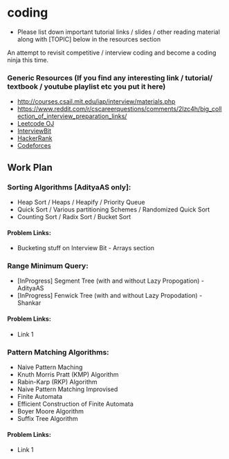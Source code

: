 # coding
* Please list down important tutorial links / slides / other reading material along with [TOPIC] below in the resources section

An attempt to revisit competitive / interview coding and become a coding ninja this time.

### Generic Resources (If you find any interesting link / tutorial/ textbook / youtube playlist etc you put it here)
* http://courses.csail.mit.edu/iap/interview/materials.php
* https://www.reddit.com/r/cscareerquestions/comments/2lzc4h/big_collection_of_interview_preparation_links/
* [Leetcode OJ](https://leetcode.com/)
* [InterviewBit](https://www.interviewbit.com/)
* [HackerRank](https://www.hackerrank.com/)
* [Codeforces](http://codeforces.com/)

## Work Plan

### Sorting Algorithms [AdityaAS only]:
* Heap Sort / Heaps / Heapify / Priority Queue
* Quick Sort / Various partitioning Schemes / Randomized Quick Sort
* Counting Sort / Radix Sort / Bucket Sort

#### Problem Links:
* Bucketing stuff on Interview Bit - Arrays section

### Range Minimum Query:
* [InProgress] Segment Tree (with and without Lazy Propogation) - AdityaAS
* [InProgress] Fenwick Tree (with and without Lazy Propodation) - Shankar

#### Problem Links:
* Link 1

### Pattern Matching Algorithms:
* Naive Pattern Maching
* Knuth Morris Pratt (KMP) Algorithm
* Rabin-Karp (RKP) Algorithm
* Naive Pattern Matching Improvised
* Finite Automata
* Efficient Construction of Finite Automata
* Boyer Moore Algorithm
* Suffix Tree Algorithm

#### Problem Links:
* Link 1

